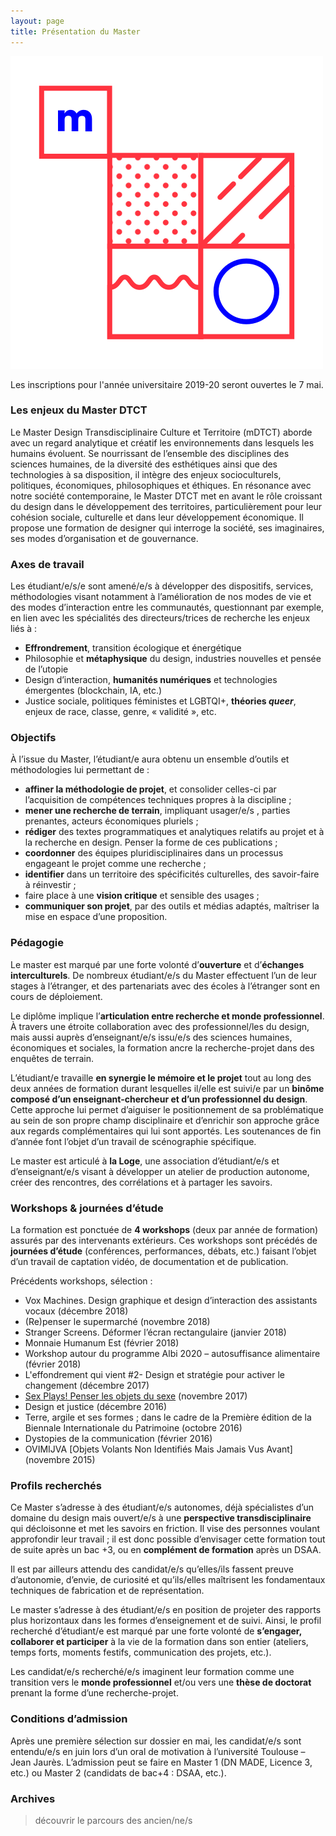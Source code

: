 ```yaml
---
layout: page
title: Présentation du Master
---
```


<img src="/../logo-02.svg" class="logo"/>

<p><span class="important">Les inscriptions pour l'année universitaire 2019-20 seront ouvertes le 7 mai.</span></p>
<!--Vous pouvez obtenir plus de renseignements et <a href="https://bit.ly/2qvXa7q">le dossier de candidature ici</a>, en cliquant sur l'onglet "admission".-->

### Les enjeux du Master DTCT
Le Master Design Transdisciplinaire Culture et Territoire (mDTCT) aborde avec un regard analytique et créatif les environnements dans lesquels les humains évoluent. Se nourrissant de l’ensemble des disciplines des sciences humaines, de la diversité des esthétiques ainsi que des technologies à sa disposition, il intègre des enjeux socioculturels, politiques, économiques, philosophiques et éthiques. En résonance avec notre société contemporaine, le Master DTCT met en avant le rôle croissant du design dans le développement des territoires, particulièrement pour leur cohésion sociale, culturelle et dans leur développement économique. Il propose une formation de designer qui interroge la société, ses imaginaires, ses modes d’organisation et de gouvernance. 


### Axes de travail
Les étudiant/e/s/e sont amené/e/s à développer des dispositifs, services, méthodologies visant notamment à l’amélioration de nos modes de vie et des modes d’interaction entre les communautés, questionnant par exemple, en lien avec les spécialités des directeurs/trices de recherche les enjeux liés à : 
* **Effrondrement**, transition écologique et énergétique
* Philosophie et **métaphysique** du design, industries nouvelles et pensée de l’utopie 
* Design d’interaction, **humanités numériques** et technologies émergentes (blockchain, IA, etc.)
* Justice sociale, politiques féministes et LGBTQI+, **théories <em>queer</em>**, enjeux de race, classe, genre, « validité », etc.

### Objectifs
À l’issue du Master, l’étudiant/e aura obtenu un ensemble d’outils et méthodologies lui permettant de :  
* **affiner la méthodologie de projet**, et consolider celles-ci par l’acquisition de compétences techniques propres à la discipline ; 
* **mener une recherche de terrain**, impliquant usager/e/s , parties prenantes,  acteurs économiques pluriels ;
* **rédiger** des textes programmatiques et analytiques relatifs au projet et à la recherche en design. Penser la forme de ces publications ;
* **coordonner** des équipes pluridisciplinaires dans un processus engageant le projet comme une recherche ; 
* **identifier** dans un territoire des spécificités culturelles, des savoir-faire à réinvestir ;
* faire place à une **vision critique** et sensible des usages ;
* **communiquer son projet**, par des outils et médias adaptés, maîtriser la mise en espace d’une proposition.


### Pédagogie
Le master est marqué par une forte volonté d’**ouverture** et d’**échanges interculturels**. De nombreux étudiant/e/s du Master effectuent l’un de leur stages à l’étranger, et des partenariats avec des écoles à l’étranger sont en cours de déploiement.

Le diplôme implique l’**articulation entre recherche et monde professionnel**. À travers une étroite collaboration avec des professionnel/les du design, mais aussi auprès d’enseignant/e/s issu/e/s des sciences humaines, économiques et sociales, la formation ancre la recherche-projet dans des enquêtes de terrain. 

L’étudiant/e travaille **en synergie le mémoire et le projet** tout au long des deux années de formation durant lesquelles il/elle est suivi/e par un **binôme composé d’un enseignant-chercheur et d’un professionnel du design**. Cette approche lui permet d’aiguiser le positionnement de sa problématique au sein de son propre champ disciplinaire et d’enrichir son approche grâce aux regards complémentaires qui lui sont apportés. Les soutenances de fin d’année font l’objet d’un travail de scénographie spécifique. 

Le master est articulé à **la Loge**, une association d’étudiant/e/s et d’enseignant/e/s visant à développer un atelier de production autonome, créer des rencontres, des corrélations et à partager les savoirs.

### Workshops & journées d’étude
La formation est ponctuée de **4 workshops** (deux par année de formation) assurés par des intervenants extérieurs. Ces workshops sont précédés de **journées d’étude** (conférences, performances, débats, etc.) faisant l’objet d’un travail de captation vidéo, de documentation et de publication.

Précédents workshops, sélection :
* Vox Machines. Design graphique et design d’interaction des assistants vocaux (décembre 2018)
* (Re)penser le supermarché (novembre 2018)
* Stranger Screens. Déformer l’écran rectangulaire (janvier 2018)
* Monnaie Humanum Est (février 2018)
* Workshop autour du programme Albi 2020 – autosuffisance alimentaire (février 2018)
* L'effondrement qui vient #2- Design et stratégie pour activer le changement (décembre 2017)
* <a href="http://master-dtct.github.io/2017/12/14/wks-materiaux-3/">Sex Plays! Penser les objets du sexe</a> (novembre 2017) 
* Design et justice (décembre 2016)
* Terre, argile et ses formes ; dans le cadre de la Première édition de la Biennale Internationale du Patrimoine (octobre 2016)
* Dystopies de la communication (février 2016)
* OVIMIJVA [Objets Volants Non Identifiés Mais Jamais Vus Avant] (novembre 2015)

### Profils recherchés
Ce Master s’adresse à des étudiant/e/s autonomes, déjà spécialistes d’un domaine du design mais ouvert/e/s à une **perspective transdisciplinaire** qui décloisonne et met les savoirs en friction. 
Il vise des personnes voulant approfondir leur travail ; il est donc possible d’envisager cette formation tout de suite après un bac +3, ou en **complément de formation** après un DSAA.

Il est par ailleurs attendu des candidat/e/s qu’elles/ils fassent preuve d’autonomie, d’envie, de curiosité et qu’ils/elles maîtrisent les fondamentaux techniques de fabrication et de représentation. 

Le master s’adresse à des étudiant/e/s en position de projeter des rapports plus horizontaux dans les formes d’enseignement et de suivi. Ainsi, le profil recherché d’étudiant/e est marqué par une forte volonté de **s’engager, collaborer et participer** à la vie de la formation dans son entier (ateliers, temps forts, moments festifs, communication des projets, etc.). 

Les candidat/e/s recherché/e/s imaginent leur formation comme une transition vers le **monde professionnel** et/ou vers une **thèse de doctorat** prenant la forme d’une recherche-projet.

### Conditions d’admission
Après une première sélection sur dossier en mai, les candidat/e/s sont entendu/e/s en juin lors d’un oral de motivation à l’université Toulouse – Jean Jaurès. L’admission peut se faire en Master 1 (DN MADE, Licence 3, etc.) ou Master 2 (candidats de bac+4 : DSAA, etc.).

### Archives
> découvrir le parcours des ancien/ne/s 

